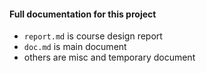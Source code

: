 #### Full documentation for this project

- `report.md` is course design report
- `doc.md` is main document
- others are misc and temporary document
